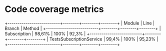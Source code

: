 # Code coverage metrics

+--------------------------+--------+--------+--------+
| Module                   | Line   | Branch | Method |
+--------------------------+--------+--------+--------+
| Subscription             | 98,61% | 100%   | 92,3%  |
+--------------------------+--------+--------+--------+
| TestsSubscriptionService | 99,4%  | 100%   | 95,23% |
+--------------------------+--------+--------+--------+
